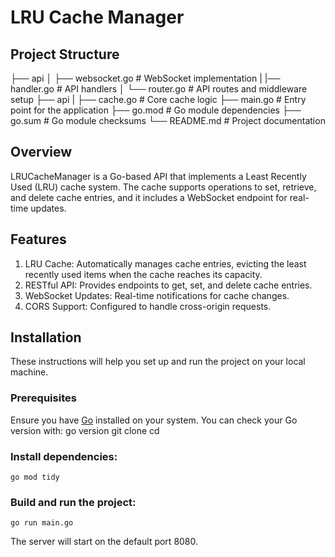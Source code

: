 # LRU Cache Manager

## Project Structure
├── api
│   ├── websocket.go       # WebSocket implementation
|   |── handler.go         # API handlers
│   └── router.go          # API routes and middleware setup
├── api
|   ├── cache.go           # Core cache logic
├── main.go                # Entry point for the application
├── go.mod                 # Go module dependencies
├── go.sum                 # Go module checksums
└── README.md              # Project documentation


## Overview
LRUCacheManager is a Go-based API that implements a Least Recently Used (LRU) cache system. The cache supports operations to set, retrieve, and delete cache entries, and it includes a WebSocket endpoint for real-time updates.

## Features
1. LRU Cache: Automatically manages cache entries, evicting the least recently used items when the cache reaches its capacity.
2. RESTful API: Provides endpoints to get, set, and delete cache entries.
3. WebSocket Updates: Real-time notifications for cache changes.
4. CORS Support: Configured to handle cross-origin requests.

## Installation

These instructions will help you set up and run the project on your local machine.

### Prerequisites

Ensure you have [Go](https://golang.org/doc/install) installed on your system. You can check your Go version with:
    go version
    git clone <repository-url>
    cd <repository-directory>


### Install dependencies:
    go mod tidy

### Build  and run the project:
    go run main.go 

The server will start on the default port 8080.


